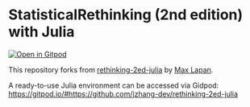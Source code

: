 # StatisticalRethinking (2nd edition) with Julia

[![Open in Gitpod](https://gitpod.io/button/open-in-gitpod.svg)](https://gitpod.io/#https://github.com/jzhang-dev/rethinking-2ed-julia)

This repository forks from [rethinking-2ed-julia](https://shmuma.github.io/rethinking-2ed-julia/) by 
[Max Lapan](https://github.com/Shmuma). 

A ready-to-use Julia environment can be accessed via Gidpod: https://gitpod.io/#https://github.com/jzhang-dev/rethinking-2ed-julia


